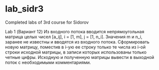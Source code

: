 # lab_sidr3
Completed labs of 3rd course for Sidorov

Lab 1 (Вариант 12)
Из входного потока вводится непрямоугольная матрица целых чисел [a_ij], i = [1, m], j = [1, n_i]. Значения m и n_i, заранее не известны и вводятся из входного потока.
Сформировать новую матрицу, поместив в i-ую ее строку только те числа из i-ой строки исходной матрицы, в записи которых использованы только четные цифры.
Исходную и полученную матрицы вывести в выходной поток с необходимыми комментариями.

